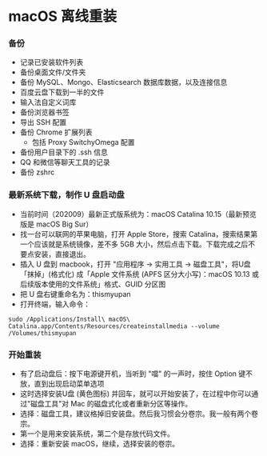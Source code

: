 

# macOS 离线重装

### 备份

- 记录已安装软件列表
- 备份桌面文件/文件夹
- 备份 MySQL、Mongo、Elasticsearch 数据库数据，以及连接信息
- 百度云盘下载到一半的文件
- 输入法自定义词库
- 备份浏览器书签
- 导出 SSH 配置
- 备份 Chrome 扩展列表
    - 包括 Proxy SwitchyOmega 配置
- 备份用户目录下的 .ssh 信息
- QQ 和微信等聊天工具的记录
- 备份 zshrc

### 最新系统下载，制作 U 盘启动盘

- 当前时间（202009）最新正式版系统为：macOS Catalina 10.15（最新预览版是 macOS Big Sur）
- 找一台可以联网的苹果电脑，打开 Apple Store，搜索 Catalina，搜索结果第一个应该就是系统镜像，差不多 5GB 大小，然后点击下载。下载完成之后不要点安装，直接退出。
- 插入 U 盘到 macbook，打开 "应用程序 → 实用工具 → 磁盘工具"，将U盘「抹掉」(格式化) 成「Apple 文件系统 (APFS 区分大小写)：macOS 10.13 或后续版本使用的文件系统」格式、GUID 分区图
- 把 U 盘右键重命名为：thismyupan
- 打开终端，输入命令：

```
sudo /Applications/Install\ macOS\ Catalina.app/Contents/Resources/createinstallmedia --volume /Volumes/thismyupan
```

### 开始重装

- 有了启动盘后：按下电源键开机，当听到 "噹" 的一声时，按住 Option 键不放，直到出现启动菜单选项
- 这时选择安装U盘 (黄色图标) 并回车，就可以开始安装了，在过程中你可以通过"磁盘工具"对 Mac 的磁盘式化或者重新分区等操作。
- 选择：磁盘工具，建议格掉旧安装盘。然后我习惯会分卷宗。我一般有两个卷宗。
- 第一个是用来安装系统，第二个是存放代码文件。
- 选择：重新安装 macOS，继续，选择安装的卷宗。

